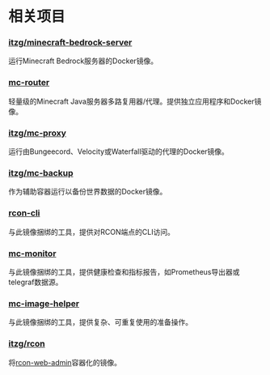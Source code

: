 # 相关项目

### [itzg/minecraft-bedrock-server](https://github.com/itzg/docker-minecraft-bedrock-server)

运行Minecraft Bedrock服务器的Docker镜像。

### [mc-router](https://github.com/itzg/mc-router)

轻量级的Minecraft Java服务器多路复用器/代理。提供独立应用程序和Docker镜像。

### [itzg/mc-proxy](https://github.com/itzg/docker-bungeecord/)

运行由Bungeecord、Velocity或Waterfall驱动的代理的Docker镜像。

### [itzg/mc-backup](https://github.com/itzg/docker-mc-backup)

作为辅助容器运行以备份世界数据的Docker镜像。

### [rcon-cli](https://github.com/itzg/rcon-cli)

与此镜像捆绑的工具，提供对RCON端点的CLI访问。

### [mc-monitor](https://github.com/itzg/mc-monitor)

与此镜像捆绑的工具，提供健康检查和指标报告，如Prometheus导出器或telegraf数据源。

### [mc-image-helper](https://github.com/itzg/mc-image-helper)

与此镜像捆绑的工具，提供复杂、可重复使用的准备操作。

### [itzg/rcon](https://github.com/itzg/docker-rcon-web-admin)

将[rcon-web-admin](https://github.com/rcon-web-admin/rcon-web-admin)容器化的镜像。